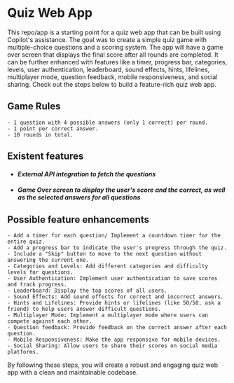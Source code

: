 # Quiz Web App

This repo/app is a starting point for a quiz web app that can be built using Copilot's assistance. The goal was to create a simple quiz game with multiple-choice questions and a scoring system. The app will have a game over screen that displays the final score after all rounds are completed. It can be further enhanced with features like a timer, progress bar, categories, levels, user authentication, leaderboard, sound effects, hints, lifelines, multiplayer mode, question feedback, mobile responsiveness, and social sharing. Check out the steps below to build a feature-rich quiz web app.

## Game Rules

    - 1 question with 4 possible answers (only 1 correct) per round.
    - 1 point per correct answer.
    - 10 rounds in total.
    

## Existent features

- #### ***External API integration to fetch the questions***

- #### ***Game Over screen to display the user's score and the correct, as well as the selected answers for all questions***

## Possible feature enhancements

    - Add a timer for each question/ Implement a countdown timer for the entire quiz.
    - Add a progress bar to indicate the user's progress through the quiz.
    - Include a "Skip" button to move to the next question without answering the current one.
    - Categories and Levels: Add different categories and difficulty levels for questions.
    - User Authentication: Implement user authentication to save scores and track progress.
    - Leaderboard: Display the top scores of all users.
    - Sound Effects: Add sound effects for correct and incorrect answers.
    - Hints and Lifelines: Provide hints or lifelines (like 50/50, ask a friend) to help users answer difficult questions.
    - Multiplayer Mode: Implement a multiplayer mode where users can compete against each other.
    - Question feedback: Provide feedback on the correct answer after each question.
    - Mobile Responsiveness: Make the app responsive for mobile devices.
    - Social Sharing: Allow users to share their scores on social media platforms.

By following these steps, you will create a robust and engaging quiz web app with a clean and maintainable codebase.

